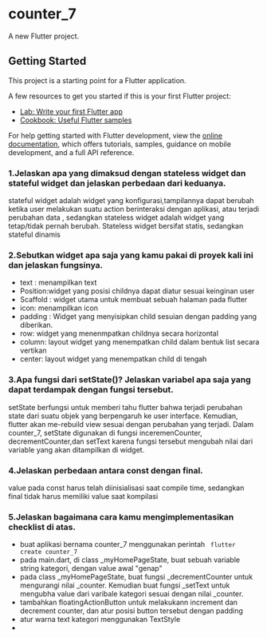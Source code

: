 # counter_7

A new Flutter project.

## Getting Started

This project is a starting point for a Flutter application.

A few resources to get you started if this is your first Flutter project:

- [Lab: Write your first Flutter app](https://docs.flutter.dev/get-started/codelab)
- [Cookbook: Useful Flutter samples](https://docs.flutter.dev/cookbook)

For help getting started with Flutter development, view the
[online documentation](https://docs.flutter.dev/), which offers tutorials,
samples, guidance on mobile development, and a full API reference.

 ### 1.Jelaskan apa yang dimaksud dengan stateless widget dan stateful widget dan jelaskan perbedaan dari keduanya.
 stateful widget adalah widget yang konfigurasi,tampilannya dapat berubah ketika user melakukan suatu action berinteraksi dengan aplikasi, atau terjadi  perubahan data , sedangkan stateless widget adalah widget yang tetap/tidak pernah berubah. Stateless widget bersifat statis, sedangkan stateful dinamis
 ### 2.Sebutkan widget apa saja yang kamu pakai di proyek kali ini dan jelaskan fungsinya.
 - text : menampilkan text
 - Position:widget yang posisi childnya dapat diatur sesuai keinginan user
 - Scaffold : widget utama untuk membuat sebuah halaman pada flutter
 - icon: menampilkan icon
 - padding : Widget yang menyisipkan child sesuian dengan padding yang diberikan.
 - row: widget yang menenmpatkan childnya secara horizontal
 - column: layout widget yang menempatkan child dalam bentuk list secara vertikan
 - center: layout widget yang menempatkan child di tengah
 
 
 ### 3.Apa fungsi dari setState()? Jelaskan variabel apa saja yang dapat terdampak dengan fungsi tersebut.
 
 setState berfungsi untuk memberi tahu flutter bahwa terjadi perubahan state dari suatu objek yang berpengaruh ke user interface. Kemudian, flutter akan me-rebuild view sesuai dengan perubahan yang terjadi. Dalam counter_7, setState digunakan di fungsi inceremenCounter, decrementCounter,dan setText karena fungsi tersebut mengubah nilai dari variable yang akan ditampilkan di widget.
 ### 4.Jelaskan perbedaan antara const dengan final.
 value pada const harus telah diinisialisasi saat compile time, sedangkan final tidak harus memiliki value saat kompilasi
 ### 5.Jelaskan bagaimana cara kamu mengimplementasikan checklist di atas.
 - buat aplikasi bernama counter_7 menggunakan perintah ``` flutter create counter_7```
 - pada main.dart, di class _myHomePageState, buat sebuah variable string kategori, dengan value awal "genap"
 - pada class _myHomePageState, buat fungsi _decrementCounter untuk mengurangi nilai _counter. Kemudian buat fungsi _setText untuk mengubha value dari varibale kategori sesuai dengan nilai _counter.
 - tambahkan floatingActionButton untuk melakukann increment dan decrement counter, dan atur posisi button tersebut dengan padding
 - atur warna text kategori menggunakan TextStyle
 - 
